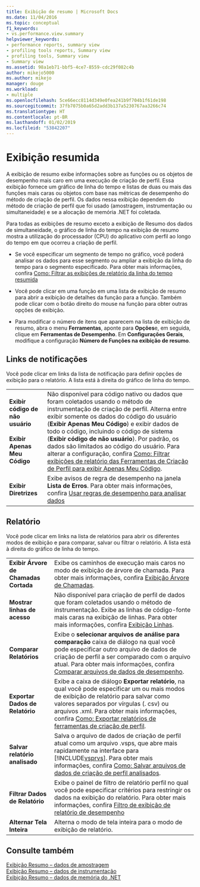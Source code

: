 ```yaml
---
title: Exibição de resumo | Microsoft Docs
ms.date: 11/04/2016
ms.topic: conceptual
f1_keywords:
- vs.performance.view.summary
helpviewer_keywords:
- performance reports, summary view
- profiling tools reports, Summary view
- profiling tools, Summary view
- Summary view
ms.assetid: 98a1eb71-bbf5-4ce7-8559-cdc29f082c4b
author: mikejo5000
ms.author: mikejo
manager: douge
ms.workload:
- multiple
ms.openlocfilehash: 5ce66ecc8114d349e0fea241b9f704b1f61de198
ms.sourcegitcommit: 37fb7075b0a65d2add3b137a5230767aa3266c74
ms.translationtype: HT
ms.contentlocale: pt-BR
ms.lasthandoff: 01/02/2019
ms.locfileid: "53842207"
---
```

# <a name="summary-view"></a>Exibição resumida
A exibição de resumo exibe informações sobre as funções ou os objetos de desempenho mais caro em uma execução de criação de perfil. Essa exibição fornece um gráfico de linha do tempo e listas de duas ou mais das funções mais caras ou objetos com base nas métricas de desempenho do método de criação de perfil. Os dados nessa exibição dependem do método de criação de perfil que foi usado (amostragem, instrumentação ou simultaneidade) e se a alocação de memória .NET foi coletada.  

 Para todas as exibições de resumo exceto a exibição de Resumo dos dados de simultaneidade, o gráfico de linha do tempo na exibição de resumo mostra a utilização do processador (CPU) do aplicativo com perfil ao longo do tempo em que ocorreu a criação de perfil.  

-   Se você especificar um segmento de tempo no gráfico, você poderá analisar os dados para esse segmento ou ampliar a exibição da linha do tempo para o segmento especificado. Para obter mais informações, confira [Como: Filtrar as exibições de relatório da linha do tempo resumida](../profiling/how-to-filter-report-views-from-the-summary-timeline.md)  

-   Você pode clicar em uma função em uma lista de exibição de resumo para abrir a exibição de detalhes da função para a função. Também pode clicar com o botão direito do mouse na função para obter outras opções de exibição.  

-   Para modificar o número de itens que aparecem na lista de exibição de resumo, abra o menu **Ferramentas**, aponte para **Opções**e, em seguida, clique em **Ferramentas de Desempenho**. Em **Configurações Gerais**, modifique a configuração **Número de Funções na exibição de resumo**.  

## <a name="notifications-links"></a>Links de notificações  
 Você pode clicar em links da lista de notificação para definir opções de exibição para o relatório. A lista está à direita do gráfico de linha do tempo.  

|||  
|-|-|  
|**Exibir código de não usuário**<br /><br /> **Exibir Apenas Meu Código**|Não disponível para código nativo ou dados que foram coletados usando o método de instrumentação de criação de perfil. Alterna entre exibir somente os dados do código do usuário (**Exibir Apenas Meu Código**) e exibir dados de todo o código, incluindo o código de sistema (**Exibir código de não usuário**). Por padrão, os dados são limitados ao código do usuário. Para alterar a configuração, confira [Como: Filtrar exibições de relatório das Ferramentas de Criação de Perfil para exibir Apenas Meu Código](../profiling/how-to-filter-profiling-tools-report-views-to-display-just-my-code.md).|  
|**Exibir Diretrizes**|Exibe avisos de regra de desempenho na janela **Lista de Erros**. Para obter mais informações, confira [Usar regras de desempenho para analisar dados](../profiling/using-performance-rules-to-analyze-data.md)|  

## <a name="report"></a>Relatório  
 Você pode clicar em links na lista de relatórios para abrir os diferentes modos de exibição e para comparar, salvar ou filtrar o relatório. A lista está à direita do gráfico de linha do tempo.  


| | |
|----------------------------| - |
| **Exibir Árvore de Chamadas Cortada** | Exibe os caminhos de execução mais caros no modo de exibição de árvore de chamada. Para obter mais informações, confira [Exibição Árvore de Chamadas](../profiling/call-tree-view.md). |
| **Mostrar linhas de acesso** | Não disponível para criação de perfil de dados que foram coletados usando o método de instrumentação. Exibe as linhas de código-fonte mais caras na exibição de linhas. Para obter mais informações, confira [Exibição Linhas](../profiling/lines-view.md). |
| **Comparar Relatórios** | Exibe o **selecionar arquivos de análise para comparação** caixa de diálogo na qual você pode especificar outro arquivo de dados de criação de perfil a ser comparado com o arquivo atual. Para obter mais informações, confira [Comparar arquivos de dados de desempenho](../profiling/comparing-performance-data-files.md). |
| **Exportar Dados de Relatório** | Exibe a caixa de diálogo **Exportar relatório**, na qual você pode especificar um ou mais modos de exibição de relatório para salvar como valores separados por vírgulas (. csv) ou arquivos .xml. Para obter mais informações, confira [Como: Exportar relatórios de ferramentas de criação de perfil](/previous-versions/visualstudio/visual-studio-2010/ms182394\(v\=vs.100\)). |
| **Salvar relatório analisado** | Salva o arquivo de dados de criação de perfil atual como um arquivo .vsps, que abre mais rapidamente na interface para [!INCLUDE[vsprvs](../code-quality/includes/vsprvs_md.md)]. Para obter mais informações, confira [Como: Salvar arquivos de dados de criação de perfil analisados](/previous-versions/visualstudio/visual-studio-2010/bb763106\(v\=vs.100\)). |
| **Filtrar Dados de Relatório** | Exibe o painel de filtro de relatório perfil no qual você pode especificar critérios para restringir os dados na exibição do relatório. Para obter mais informações, confira [Filtro de exibição de relatório de desempenho](../profiling/performance-report-view-filter.md) |
| **Alternar Tela Inteira** | Alterna o modo de tela inteira para o modo de exibição de relatório. |

## <a name="see-also"></a>Consulte também  
 [Exibição Resumo – dados de amostragem](../profiling/summary-view-sampling-data.md)   
 [Exibição Resumo – dados de instrumentação](../profiling/summary-view-instrumentation-data.md)   
 [Exibição Resumo – dados de memória do .NET](../profiling/summary-view-dotnet-memory-data.md)